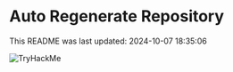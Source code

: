 # Auto Regenerate Repository

This README was last updated: 2024-10-07 18:35:06

 ![TryHackMe](https://tryhackme.com/badge/533634)